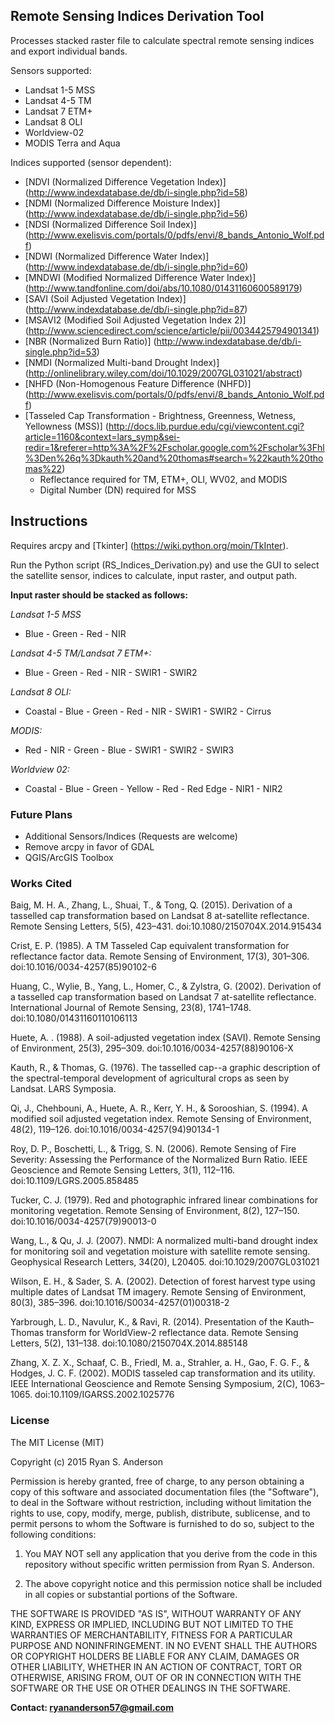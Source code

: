 ## Remote Sensing Indices Derivation Tool

Processes stacked raster file to calculate spectral remote sensing indices and export individual bands.

Sensors supported:

* Landsat 1-5 MSS
* Landsat 4-5 TM
* Landsat 7 ETM+
* Landsat 8 OLI
* Worldview-02
* MODIS Terra and Aqua

Indices supported (sensor dependent):
* [NDVI (Normalized Difference Vegetation Index)] (http://www.indexdatabase.de/db/i-single.php?id=58)
* [NDMI (Normalized Difference Moisture Index)] (http://www.indexdatabase.de/db/i-single.php?id=56)
* [NDSI (Normalized Difference Soil Index)] (http://www.exelisvis.com/portals/0/pdfs/envi/8_bands_Antonio_Wolf.pdf)
* [NDWI (Normalized Difference Water Index)] (http://www.indexdatabase.de/db/i-single.php?id=60)
* [MNDWI (Modified Normalized Difference Water Index)] (http://www.tandfonline.com/doi/abs/10.1080/01431160600589179)
* [SAVI (Soil Adjusted Vegetation Index)] (http://www.indexdatabase.de/db/i-single.php?id=87)
* [MSAVI2 (Modified Soil Adjusted Vegetation Index 2)] (http://www.sciencedirect.com/science/article/pii/0034425794901341)
* [NBR (Normalized Burn Ratio)] (http://www.indexdatabase.de/db/i-single.php?id=53)
* [NMDI (Normalized Multi-band Drought Index)] (http://onlinelibrary.wiley.com/doi/10.1029/2007GL031021/abstract)
* [NHFD (Non-Homogenous Feature Difference (NHFD)] (http://www.exelisvis.com/portals/0/pdfs/envi/8_bands_Antonio_Wolf.pdf)
* [Tasseled Cap Transformation - Brightness, Greenness, Wetness, Yellowness (MSS)] (http://docs.lib.purdue.edu/cgi/viewcontent.cgi?article=1160&context=lars_symp&sei-redir=1&referer=http%3A%2F%2Fscholar.google.com%2Fscholar%3Fhl%3Den%26q%3Dkauth%20and%20thomas#search=%22kauth%20thomas%22)
  * Reflectance required for TM, ETM+, OLI, WV02, and MODIS
  * Digital Number (DN) required for MSS

## Instructions

Requires arcpy and [Tkinter] (https://wiki.python.org/moin/TkInter). 

Run the Python script (RS_Indices_Derivation.py) and use the GUI to select the satellite sensor, indices to calculate, input raster, and output path.

**Input raster should be stacked as follows:**

*Landsat 1-5 MSS*

* Blue - Green - Red - NIR


*Landsat 4-5 TM/Landsat 7 ETM+:*

* Blue - Green - Red - NIR - SWIR1 - SWIR2


*Landsat 8 OLI:*

* Coastal - Blue - Green - Red - NIR - SWIR1 - SWIR2 - Cirrus


*MODIS:*

* Red - NIR - Green - Blue - SWIR1 - SWIR2 - SWIR3


*Worldview 02:*

* Coastal - Blue - Green - Yellow - Red - Red Edge - NIR1 - NIR2

### Future Plans

* Additional Sensors/Indices (Requests are welcome)
* Remove arcpy in favor of GDAL
* QGIS/ArcGIS Toolbox

### Works Cited
  Baig, M. H. A., Zhang, L., Shuai, T., & Tong, Q. (2015). Derivation of a tasselled cap transformation 
based on Landsat 8 at-satellite reflectance. Remote Sensing Letters, 5(5), 423–431. doi:10.1080/2150704X.2014.915434

  Crist, E. P. (1985). A TM Tasseled Cap equivalent transformation for reflectance factor data. Remote Sensing of Environment, 17(3), 301–306. doi:10.1016/0034-4257(85)90102-6
  
  Huang, C., Wylie, B., Yang, L., Homer, C., & Zylstra, G. (2002). Derivation of a tasselled cap transformation based on Landsat 7 at-satellite reflectance. International Journal of Remote Sensing, 23(8), 1741–1748. doi:10.1080/01431160110106113

  Huete, A. . (1988). A soil-adjusted vegetation index (SAVI). Remote Sensing of Environment, 25(3), 295–309. doi:10.1016/0034-4257(88)90106-X

  Kauth, R., & Thomas, G. (1976). The tasselled cap--a graphic description of the spectral-temporal development of agricultural crops as seen by Landsat. LARS Symposia.

  Qi, J., Chehbouni, A., Huete, A. R., Kerr, Y. H., & Sorooshian, S. (1994). A modified soil adjusted vegetation index. Remote Sensing of Environment, 48(2), 119–126. doi:10.1016/0034-4257(94)90134-1

  Roy, D. P., Boschetti, L., & Trigg, S. N. (2006). Remote Sensing of Fire Severity: Assessing the Performance of the Normalized Burn Ratio. IEEE Geoscience and Remote Sensing Letters, 3(1), 112–116. doi:10.1109/LGRS.2005.858485

  Tucker, C. J. (1979). Red and photographic infrared linear combinations for monitoring vegetation. Remote Sensing of Environment, 8(2), 127–150. doi:10.1016/0034-4257(79)90013-0

  Wang, L., & Qu, J. J. (2007). NMDI: A normalized multi-band drought index for monitoring soil and vegetation moisture with satellite remote sensing. Geophysical Research Letters, 34(20), L20405. doi:10.1029/2007GL031021

  Wilson, E. H., & Sader, S. A. (2002). Detection of forest harvest type using multiple dates of Landsat TM imagery. Remote Sensing of Environment, 80(3), 385–396. doi:10.1016/S0034-4257(01)00318-2

  Yarbrough, L. D., Navulur, K., & Ravi, R. (2014). Presentation of the Kauth–Thomas transform for WorldView-2 reflectance data. Remote Sensing Letters, 5(2), 131–138. doi:10.1080/2150704X.2014.885148

  Zhang, X. Z. X., Schaaf, C. B., Friedl, M. a., Strahler, a. H., Gao, F. G. F., & Hodges, J. C. F. (2002). MODIS tasseled cap transformation and its utility. IEEE International Geoscience and Remote Sensing Symposium, 2(C), 1063–1065. doi:10.1109/IGARSS.2002.1025776

### License

The MIT License (MIT)
	
Copyright (c) 2015 Ryan S. Anderson
	
Permission is hereby granted, free of charge, to any person obtaining a copy of
this software and associated documentation files (the "Software"), to deal in
the Software without restriction, including without limitation the rights to
use, copy, modify, merge, publish, distribute, sublicense, and to permit persons 
to whom the Software is furnished to do so, subject to the following conditions:
	
1.  You MAY NOT sell any application that you derive from the code in this repository 
without specific written permission from Ryan S. Anderson.
	  
2.  The above copyright notice and this permission notice shall be included in all
copies or substantial portions of the Software.
	
THE SOFTWARE IS PROVIDED "AS IS", WITHOUT WARRANTY OF ANY KIND, EXPRESS OR
IMPLIED, INCLUDING BUT NOT LIMITED TO THE WARRANTIES OF MERCHANTABILITY, FITNESS
FOR A PARTICULAR PURPOSE AND NONINFRINGEMENT. IN NO EVENT SHALL THE AUTHORS OR
COPYRIGHT HOLDERS BE LIABLE FOR ANY CLAIM, DAMAGES OR OTHER LIABILITY, WHETHER
IN AN ACTION OF CONTRACT, TORT OR OTHERWISE, ARISING FROM, OUT OF OR IN
CONNECTION WITH THE SOFTWARE OR THE USE OR OTHER DEALINGS IN THE SOFTWARE.

**Contact: ryananderson57@gmail.com**
